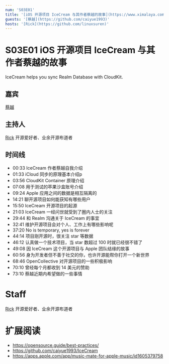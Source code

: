 ```yaml
---
num: 'S03E01'
title: '[iOS 开源项目 IceCream 与其作者蔡越的故事](https://www.ximalaya.com/sound/543173721)'
guests: '[蔡越](https://github.com/caiyue1993)'
hosts: '[Rick](https://github.com/linuxsuren)'
---
```


# S03E01 iOS 开源项目 IceCream 与其作者蔡越的故事
IceCream helps you sync Realm Database with CloudKit.

## 嘉宾
[蔡越](https://github.com/caiyue1993)

## 主持人
[Rick](https://github.com/linuxsuren) 开源爱好者、业余开源布道者

## 时间线
* 00:33 IceCream 作者蔡越自我介绍
* 01:33 iCloud 同步的原理基本介绍p
* 03:56 CloudKit Container 原理介绍
* 07:08 用于测试的苹果沙盒账号介绍
* 09:24 Apple 应用之间的数据是相互隔离的
* 14:21 聊开源项目如何能获知有哪些用户
* 15:50 IceCream 开源项目的起源
* 21:03 IceCream 一经问世就受到了圈内人士的关注
* 29:44 和 Realm 沟通关于 IceCream 的事宜
* 32:41 维护开源项目会对个人、工作上有哪些影响呢
* 37:20 No is temporary, yes is forever
* 44:14 项目刚开源时，很关注 star 等数据
* 46:12 认真做一个技术项目，当 star 数超过 100 时就已经很不错了
* 49:08 因 IceCream 这个开源项目与 Apple 团队结缘的故事
* 60:56 身为开发者但不善于社交的你，也许开源能帮你打开一个新世界
* 68:46 OpenCollective 对开源项目的一些积极影响
* 70:10 曾经每个月都收到 14 美元的赞助
* 73:10 蔡越近期内希望做的一些事情

# Staff
[Rick](https://github.com/linuxsuren) 开源爱好者、业余开源布道者

# 扩展阅读
* https://opensource.guide/best-practices/
* https://github.com/caiyue1993/IceCream
* https://apps.apple.com/app/music-mate-for-apple-music/id1605379758
